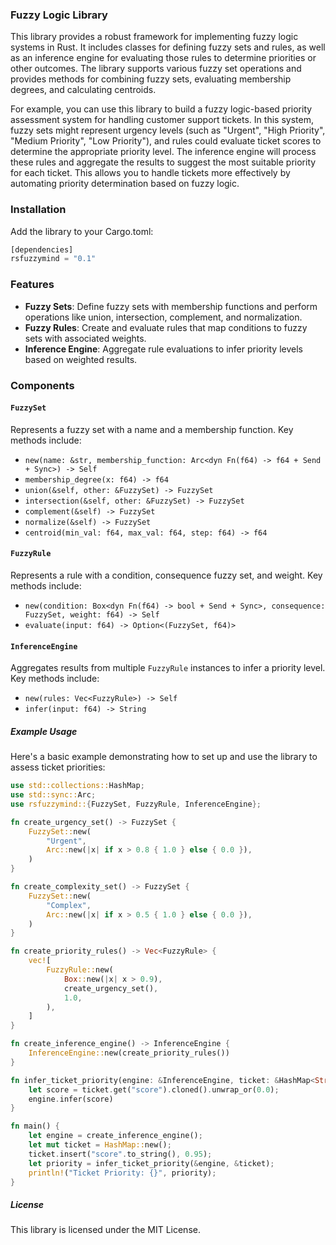 
### Fuzzy Logic Library

This library provides a robust framework for implementing fuzzy logic systems in Rust. It includes classes for defining fuzzy sets and rules, as well as an inference engine for evaluating those rules to determine priorities or other outcomes. The library supports various fuzzy set operations and provides methods for combining fuzzy sets, evaluating membership degrees, and calculating centroids.

For example, you can use this library to build a fuzzy logic-based priority assessment system for handling customer support tickets. In this system, fuzzy sets might represent urgency levels (such as "Urgent", "High Priority", "Medium Priority", "Low Priority"), and rules could evaluate ticket scores to determine the appropriate priority level. The inference engine will process these rules and aggregate the results to suggest the most suitable priority for each ticket. This allows you to handle tickets more effectively by automating priority determination based on fuzzy logic.

### Installation
Add the library to your Cargo.toml:
```rust
[dependencies]
rsfuzzymind = "0.1"
```

### Features

- **Fuzzy Sets**: Define fuzzy sets with membership functions and perform operations like union, intersection, complement, and normalization.
- **Fuzzy Rules**: Create and evaluate rules that map conditions to fuzzy sets with associated weights.
- **Inference Engine**: Aggregate rule evaluations to infer priority levels based on weighted results.

### Components

#### `FuzzySet`

Represents a fuzzy set with a name and a membership function. Key methods include:

- `new(name: &str, membership_function: Arc<dyn Fn(f64) -> f64 + Send + Sync>) -> Self`
- `membership_degree(x: f64) -> f64`
- `union(&self, other: &FuzzySet) -> FuzzySet`
- `intersection(&self, other: &FuzzySet) -> FuzzySet`
- `complement(&self) -> FuzzySet`
- `normalize(&self) -> FuzzySet`
- `centroid(min_val: f64, max_val: f64, step: f64) -> f64`

#### `FuzzyRule`

Represents a rule with a condition, consequence fuzzy set, and weight. Key methods include:

- `new(condition: Box<dyn Fn(f64) -> bool + Send + Sync>, consequence: FuzzySet, weight: f64) -> Self`
- `evaluate(input: f64) -> Option<(FuzzySet, f64)>`

#### `InferenceEngine`

Aggregates results from multiple `FuzzyRule` instances to infer a priority level. Key methods include:

- `new(rules: Vec<FuzzyRule>) -> Self`
- `infer(input: f64) -> String`

##### Example Usage

Here's a basic example demonstrating how to set up and use the library to assess ticket priorities:

```rust
use std::collections::HashMap;
use std::sync::Arc;
use rsfuzzymind::{FuzzySet, FuzzyRule, InferenceEngine};

fn create_urgency_set() -> FuzzySet {
    FuzzySet::new(
        "Urgent",
        Arc::new(|x| if x > 0.8 { 1.0 } else { 0.0 }),
    )
}

fn create_complexity_set() -> FuzzySet {
    FuzzySet::new(
        "Complex",
        Arc::new(|x| if x > 0.5 { 1.0 } else { 0.0 }),
    )
}

fn create_priority_rules() -> Vec<FuzzyRule> {
    vec![
        FuzzyRule::new(
            Box::new(|x| x > 0.9),
            create_urgency_set(),
            1.0,
        ),
    ]
}

fn create_inference_engine() -> InferenceEngine {
    InferenceEngine::new(create_priority_rules())
}

fn infer_ticket_priority(engine: &InferenceEngine, ticket: &HashMap<String, f64>) -> String {
    let score = ticket.get("score").cloned().unwrap_or(0.0);
    engine.infer(score)
}

fn main() {
    let engine = create_inference_engine();
    let mut ticket = HashMap::new();
    ticket.insert("score".to_string(), 0.95);
    let priority = infer_ticket_priority(&engine, &ticket);
    println!("Ticket Priority: {}", priority);
}
```

##### License
This library is licensed under the MIT License.
